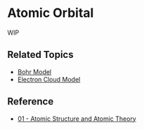 # Atomic Orbital

WIP

## Related Topics

* [Bohr Model](Atomic%20Model/Bohr%20Model.md)
* [Electron Cloud Model](Atomic%20Model/Electron%20Cloud%20Model.md)

## Reference

* [01 - Atomic Structure and Atomic Theory](../../../00%20-%20Summary/SCCH105%20-%20General%20Chemistry/01%20-%20Atomic%20Structure%20and%20Atomic%20Theory.md)
